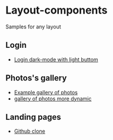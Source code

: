 # Layout-components
Samples for any layout

## Login
* [Login dark-mode with light buttom](https://codepen.io/george_code_pen/pen/YzpdjNE?editors=1100)

## Photos's gallery
* [Example gallery of photos](https://codepen.io/george_code_pen/pen/RwovOVq?editors=1100)
* [gallery of photos more dynamic](https://codepen.io/george_code_pen/pen/RwovXXX?editors=0100)

## Landing pages
* [Github clone](https://codepen.io/george_code_pen/pen/rNWbOBQ?editors=1100)

